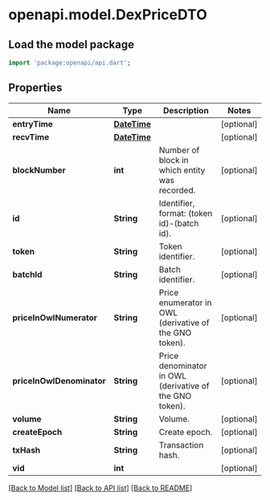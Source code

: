 # openapi.model.DexPriceDTO

## Load the model package
```dart
import 'package:openapi/api.dart';
```

## Properties
Name | Type | Description | Notes
------------ | ------------- | ------------- | -------------
**entryTime** | [**DateTime**](DateTime.md) |  | [optional] 
**recvTime** | [**DateTime**](DateTime.md) |  | [optional] 
**blockNumber** | **int** | Number of block in which entity was recorded. | [optional] 
**id** | **String** | Identifier, format: (token id)-(batch id). | [optional] 
**token** | **String** | Token identifier. | [optional] 
**batchId** | **String** | Batch identifier. | [optional] 
**priceInOwlNumerator** | **String** | Price enumerator in OWL (derivative of the GNO token). | [optional] 
**priceInOwlDenominator** | **String** | Price denominator in OWL (derivative of the GNO token). | [optional] 
**volume** | **String** | Volume. | [optional] 
**createEpoch** | **String** | Create epoch. | [optional] 
**txHash** | **String** | Transaction hash. | [optional] 
**vid** | **int** |  | [optional] 

[[Back to Model list]](../README.md#documentation-for-models) [[Back to API list]](../README.md#documentation-for-api-endpoints) [[Back to README]](../README.md)


